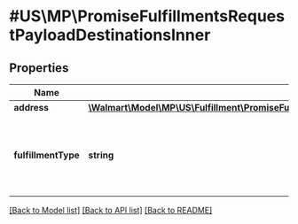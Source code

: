 # #US\MP\PromiseFulfillmentsRequestPayloadDestinationsInner

## Properties

Name | Type | Description | Notes
------------ | ------------- | ------------- | -------------
**address** | [**\Walmart\Model\MP\US\Fulfillment\PromiseFulfillmentsRequestPayloadDestinationsInnerAddress**](PromiseFulfillmentsRequestPayloadDestinationsInnerAddress.md) |  |
**fulfillmentType** | **string** | Fulfillment Type of an order. Currently supported type : 'DELIVERY' |


[[Back to Model list]](../) [[Back to API list]](../../Api/US/MP) [[Back to README]](../../README.md)
